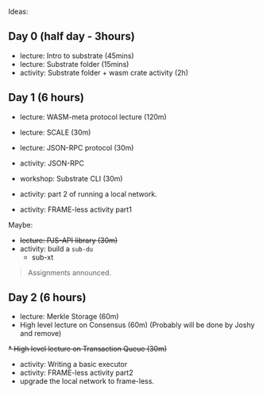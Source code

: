 Ideas:


## Day 0 (half day - 3hours)

* lecture: Intro to substrate (45mins)
* lecture: Substrate folder (15mins)
* activity: Substrate folder + wasm crate activity (2h)

## Day 1 (6 hours)

* lecture: WASM-meta protocol lecture (120m)

* lecture: SCALE (30m)
* lecture: JSON-RPC protocol (30m)
* activity: JSON-RPC

* workshop: Substrate CLI (30m)
* activity: part 2 of running a local network.
* activity: FRAME-less activity part1

Maybe:
* ~~lecture: PJS-API library (30m)~~
* activity: build a `sub-du`
  * sub-xt

> Assignments announced.

## Day 2 (6 hours)

* lecture: Merkle Storage (60m)
* High level lecture on Consensus (60m) (Probably will be done by Joshy and remove)

~~* High level lecture on Transaction Queue (30m)~~

* activity: Writing a basic executor
* activity: FRAME-less activity part2
* upgrade the local network to frame-less.
